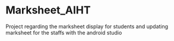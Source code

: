 # Marksheet_AIHT
Project regarding the marksheet display for students and updating marksheet for the staffs with the android studio
